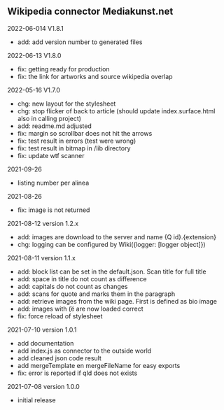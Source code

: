 ## Wikipedia connector Mediakunst.net

2022-06-014 V1.8.1
- add: add version number to generated files

2022-06-13 V1.8.0
- fix: getting ready for production
- fix: the link for artworks and source wikipedia overlap

2022-05-16 V1.7.0
- chg: new layout for the stylesheet
- chg: stop flicker of back to article (should update index.surface.html also in calling project)
- add: readme.md adjusted
- fix: margin so scrollbar does not hit the arrows
- fix: test result in errors (test were wrong)
- fix: test result in bitmap in /lib directory
- fix: update wtf scanner

2021-09-26
- listing number per alinea

2021-08-26
- fix: image is not returned

2021-08-12
version 1.2.x
- add: images are download to the server and name {Q id}.{extension}
- chg: logging can be configured by Wiki({logger: [logger object]})

2021-08-11
version 1.1.x
- add: block list can be set in the default.json. Scan title for full title
- add: space in title do not count as difference
- add: capitals do not count as changes
- add: scans for quote and marks them in the paragraph
- add: retrieve images from the wiki page. First is defined as bio image
- add: images with (ë  are now loaded correct
- fix: force reload of stylesheet

2021-07-10
version 1.0.1
- add documentation
- add index.js as connector to the outside world
- add cleaned json code result
- add mergeTemplate en mergeFileName for easy exports
- fix: error is reported if qId does not exists

2021-07-08
version 1.0.0
- initial release
